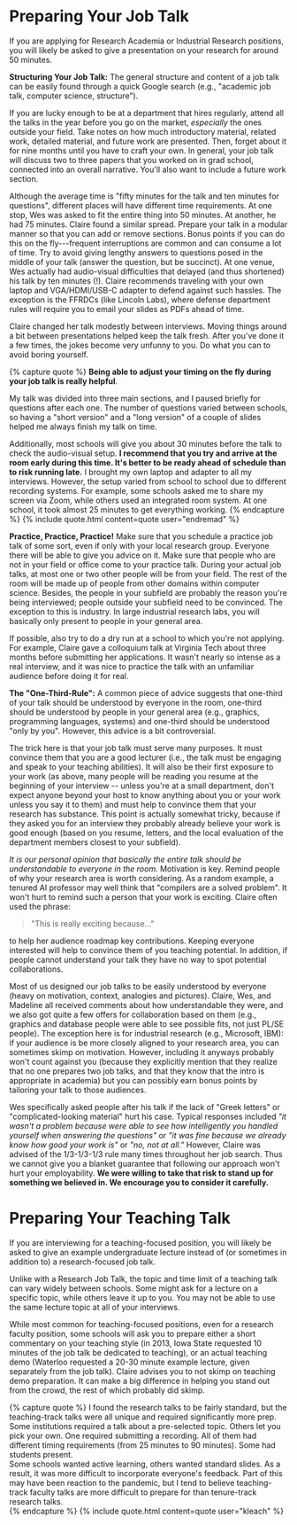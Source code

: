 # Preparing Your Job Talk

If you are applying for Research Academia or Industrial Research positions, 
you will likely be asked to give a presentation on your research for 
around 50 minutes.

**Structuring Your Job Talk:** The general structure and content of a job 
talk can be easily found through a quick Google search 
(e.g., "academic job talk, computer science, structure").

If you are lucky enough to be at a department that hires
regularly, attend all the talks in the year before you go on the market, 
*especially* the ones outside your field.
Take notes on how much introductory material, related work, detailed material,
and future work are presented. Then, forget about it for nine months until you
have to craft your own. In general, your job talk will discuss two to three
papers that you worked on in grad school, connected into an overall narrative.
You'll also want to include a future work section.

Although the average time is "fifty minutes for the talk and ten minutes for
questions", different places will have different time requirements. At one stop,
Wes was asked to fit the entire thing into 50 minutes. At another, he had 75
minutes. Claire found a similar spread.  Prepare your talk in a modular manner
so that you can add or remove sections. Bonus points if you can do
this on the fly---frequent interruptions are common and can consume a lot 
of time.  Try to avoid giving lengthy answers to questions posed in the middle
of your talk (answer the question, but be succinct).  At one venue, Wes actually
had audio-visual difficulties that delayed (and 
thus shortened) his talk by ten minutes (!).  Claire recommends traveling with your
own laptop and VGA/HDMI/USB-C adapter to defend against such hassles.  The exception is the
FFRDCs (like Lincoln Labs), where defense department rules will require you to
email your slides as PDFs ahead of time.

Claire changed her talk modestly between interviews.  Moving things around a bit
between presentations helped keep the talk fresh.  After you've done it a few
times, the jokes become very unfunny to you. Do what you can to avoid boring
yourself.

{% capture quote %}
**Being able to adjust your timing on the fly during your job talk is really helpful**.

My talk was divided into three main sections, and I paused briefly for 
questions after each one. The number of questions varied between schools, 
so having a "short version" and a "long version" of a couple of slides 
helped me always finish my talk on time.

Additionally, most schools will give you about 30 minutes before the 
talk to check the audio-visual setup. **I recommend that you try and 
arrive at the room early during this time. It's better to be ready ahead 
of schedule than to risk running late.** I brought my own laptop and 
adapter to all my interviews. However, the setup varied from school 
to school due to different recording systems. For example, some 
schools asked me to share my screen via Zoom, while others used an 
integrated room system. At one school, it took almost 25 minutes to 
get everything working.
{% endcapture %}
{% include quote.html content=quote user="endremad" %}


**Practice, Practice, Practice!** Make sure that you schedule a practice 
job talk of some sort, even if only with your
local research group. Everyone there will be able to give you advice on it. Make
sure that people who are not in your field or office come to your practice
talk. During your actual job talks, at most one or two other people
will be from your field. The rest of the room will be made up of people from
other domains within computer science.  Besides, the people in your subfield are
probably the reason you're being interviewed; people outside your subfield need
to be convinced. The exception to this is industry. In large industrial
research labs, you will basically only present to people in your
general area.

If possible, also try to do a dry run at a school to which you're not applying.  
For example, Claire gave a colloquium talk at Virginia Tech about three months before
submitting her applications.  It
wasn't nearly so intense as a real interview, and it was nice to practice
the talk with an unfamiliar audience before doing it for real.

**The "One-Third-Rule":** A common piece of advice suggests that one-third of your talk should
be understood by everyone in the room, one-third should be understood by
people in your general area (e.g., graphics, programming languages,
systems) and one-third should be understood "only by you". However, this advice is
a bit controversial.

The trick here is that your job talk must serve many purposes. It must
convince them that you are a good lecturer (i.e., the talk must be engaging
and speak to your teaching abilities). It will also be their first exposure
to your work (as above, many people will be reading you resume at the
beginning of your interview -- unless you're at a small department, don't
expect anyone beyond your host to know anything about you or your work
unless you say it to them) and must help to convince them that your
research has substance. This point is actually somewhat tricky, because if
they asked you for an interview they probably already believe your work is
good enough (based on you resume, letters, and the local evaluation of the
department members closest to your subfield). 

<span class="highlight" style="font-style:italic">It is our *personal opinion* 
that basically the entire talk should be understandable to everyone in the room.</span>
Motivation is key. Remind people of why your research area is worth considering. 
As a random example, a tenured AI professor 
may well think that "compilers are a solved problem". It won't hurt
to remind such a person that your work is exciting.  Claire
often used the phrase:
> "This is really exciting because..." 

to help her audience roadmap key contributions. Keeping everyone interested will help to convince
them of you teaching potential. In addition, if people cannot understand your
talk they have no way to spot potential collaborations. 

Most of us designed our job talks to be easily understood by everyone (heavy on motivation, context,
analogies and pictures). Claire, Wes, and Madeline all received comments about
how understandable they were, and we also got quite a few offers for
collaboration based on them (e.g., graphics and database people were able to see
possible fits, not just PL/SE people). The exception here is for industrial research 
(e.g., Microsoft, IBM): if your audience is be more closely aligned to your research 
area, you can
sometimes skimp on motivation.  However, including it anyways
probably won't count against you (because they explicitly mention that they
realize that no one prepares two job talks, and that they know that the intro is appropriate in
academia) but you can possibly earn bonus points by tailoring your talk to those
audiences.

Wes specifically asked people after his
talk if the lack of "Greek letters" or "complicated-looking material" hurt his
case. Typical responses included *"it wasn't a problem because were able to see
how intelligently you handled yourself when answering the questions"* or *"it was
fine because we already know how good your work is"* or *"no, not at all."*
However, Claire was advised of the 1/3-1/3-1/3 rule many times throughout her
job search. Thus we cannot give you a blanket guarantee that following our
approach won't hurt your employability. **We were willing to take that risk to
stand up for something we believed in. We encourage you to consider it
carefully.**  

# Preparing Your Teaching Talk

If you are interviewing for a teaching-focused position, you will likely 
be asked to give an example undergraduate lecture instead of (or sometimes in addition to) a research-focused job talk.

Unlike with a Research Job Talk, the topic and time limit of a teaching talk
can vary widely between schools. Some might ask for a lecture on a specific
topic, while others leave it up to you. You may not be able to use the
same lecture topic at all of your interviews.

While most common for teaching-focused positions, even for a research faculty position, 
some schools will ask you to 
prepare either a short commentary on your teaching style (in 2013, Iowa State
requested 10 minutes of the job talk be dedicated to teaching), or an actual
teaching demo (Waterloo requested a 20-30 minute example lecture, given
separately from the job talk).  Claire advises you to not skimp on
teaching demo preparation.  It can make a big difference in helping you stand
out from the crowd, the rest of which probably did skimp.

{% capture quote %}
I found the research talks to be fairly standard, but the teaching-track
talks were all unique and required significantly more prep.  Some
institutions required a talk about a pre-selected topic.  Others let you
pick your own.  One required submitting a recording.   All of them had
different timing requirements (from 25 minutes to 90 minutes).  Some had students present.  
Some schools wanted active learning, others wanted standard slides. 
As a result, it was more difficult to incorporate everyone's feedback.
Part of this may have been reaction to the pandemic, but
I tend to believe teaching-track faculty talks are more
difficult to prepare for than tenure-track research talks.  
{% endcapture %}
{% include quote.html content=quote user="kleach" %}
